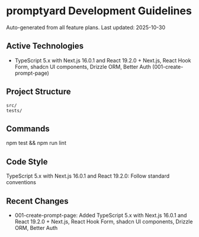 # promptyard Development Guidelines

Auto-generated from all feature plans. Last updated: 2025-10-30

## Active Technologies

- TypeScript 5.x with Next.js 16.0.1 and React 19.2.0 + Next.js, React Hook Form, shadcn UI components, Drizzle ORM, Better Auth (001-create-prompt-page)

## Project Structure

```text
src/
tests/
```

## Commands

npm test && npm run lint

## Code Style

TypeScript 5.x with Next.js 16.0.1 and React 19.2.0: Follow standard conventions

## Recent Changes

- 001-create-prompt-page: Added TypeScript 5.x with Next.js 16.0.1 and React 19.2.0 + Next.js, React Hook Form, shadcn UI components, Drizzle ORM, Better Auth

<!-- MANUAL ADDITIONS START -->
<!-- MANUAL ADDITIONS END -->
